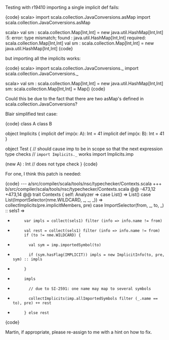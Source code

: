 Testing with r19410 importing a single implicit def fails:

{code}
scala> import scala.collection.JavaConversions.asMap
import scala.collection.JavaConversions.asMap

scala> val sm : scala.collection.Map[Int,Int] = new java.util.HashMap[Int,Int]
<console>:5: error: type mismatch;
found   : java.util.HashMap[Int,Int]
required: scala.collection.Map[Int,Int]
      val sm : scala.collection.Map[Int,Int] = new java.util.HashMap[Int,Int]
{code}

but importing all the implicits works:

{code}
scala> import scala.collection.JavaConversions._
import scala.collection.JavaConversions._

scala> val sm : scala.collection.Map[Int,Int] = new java.util.HashMap[Int,Int]
sm: scala.collection.Map[Int,Int] = Map()
{code}

Could this be due to the fact that there are two asMap's defined in scala.collection.JavaConversions?

Blair
simplified test case:

{code}
class A
class B

object Implicits {
  implicit def imp(x: A): Int = 41
  implicit def imp(x: B): Int = 41
}

object Test {
	// should cause imp to be in scope so that the next expression type checks
	// `import Implicits._` works
	import Implicits.imp
	
  (new A) : Int // does not type check
}
{code}

For one, I think this patch is needed:

{code}
--- a/src/compiler/scala/tools/nsc/typechecker/Contexts.scala
+++ b/src/compiler/scala/tools/nsc/typechecker/Contexts.scala
@@ -473,12 +473,14 @@ trait Contexts { self: Analyzer =>
         case List() => List()
         case List(ImportSelector(nme.WILDCARD, _, _, _)) => collectImplicits(pre.implicitMembers, pre)
         case ImportSelector(from, _, to, _) :: sels1 => 
-          var impls = collect(sels1) filter (info => info.name != from)
+          val rest = collect(sels1) filter (info => info.name != from)
           if (to != nme.WILDCARD) {
-            val sym = imp.importedSymbol(to)
-            if (sym.hasFlag(IMPLICIT)) impls = new ImplicitInfo(to, pre, sym) :: impls
-          }
-          impls
+            // due to SI-2591: one name may map to several symbols
+            collectImplicits(imp.allImportedSymbols filter (_.name == to), pre) ++ rest
+          } else rest
{code}

Martin, if appropriate, please re-assign to me with a hint on how to fix.
